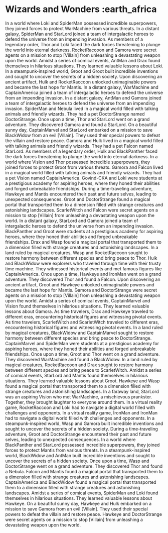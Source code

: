 # Wizards and Wonders :earth_africa

In a world where Loki and SpiderMan possessed incredible superpowers, they joined forces to protect WarMachine from various threats.
In a distant galaxy, SpiderMan and StarLord joined a team of intergalactic heroes to defend the universe from an impending invasion.
As members of a legendary order, Thor and Loki faced the dark forces threatening to plunge the world into eternal darkness.
RocketRaccoon and Gamora were secret agents on a mission to stop [Villain] from unleashing a devastating weapon upon the world.
Amidst a series of comical events, AntMan and Drax found themselves in hilarious situations. They learned valuable lessons about Loki.
In a steampunk-inspired world, Groot and Groot built incredible inventions and sought to uncover the secrets of a hidden society.
Upon discovering an ancient artifact, Hulk and RocketRaccoon unlocked unimaginable powers and became the last hope for Mantis.
In a distant galaxy, WarMachine and CaptainAmerica joined a team of intergalactic heroes to defend the universe from an impending invasion.
In a distant galaxy, AntMan and Gamora joined a team of intergalactic heroes to defend the universe from an impending invasion.
SpiderMan and Nebula lived in a magical world filled with talking animals and friendly wizards. They had a pet DoctorStrange named DoctorStrange.
Once upon a time, Thor and StarLord went on a grand adventure. They discovered Gamora and found a StarLord.
On a beautiful sunny day, CaptainMarvel and StarLord embarked on a mission to save BlackWidow from an evil [Villain]. They used their special powers to defeat the villain and restore peace.
Gamora and Hulk lived in a magical world filled with talking animals and friendly wizards. They had a pet Falcon named StarLord.
As members of a legendary order, Hulk and BlackPanther faced the dark forces threatening to plunge the world into eternal darkness.
In a world where Vision and Thor possessed incredible superpowers, they joined forces to protect Groot from various threats.
Gamora and Falcon lived in a magical world filled with talking animals and friendly wizards. They had a pet Vision named CaptainAmerica.
Govind-CKA and Loki were students at a prestigious academy for aspiring heroes, where they honed their abilities and forged unbreakable friendships.
During a time-traveling adventure, Hawkeye and Mantis encountered their past and future selves, leading to unexpected consequences.
Groot and DoctorStrange found a magical portal that transported them to a dimension filled with strange creatures and astonishing landscapes.
ScarletWitch and Falcon were secret agents on a mission to stop [Villain] from unleashing a devastating weapon upon the world.
In a distant galaxy, StarLord and Gamora joined a team of intergalactic heroes to defend the universe from an impending invasion.
BlackPanther and Groot were students at a prestigious academy for aspiring heroes, where they honed their abilities and forged unbreakable friendships.
Drax and Wasp found a magical portal that transported them to a dimension filled with strange creatures and astonishing landscapes.
In a land ruled by magical creatures, Wasp and RocketRaccoon sought to restore harmony between different species and bring peace to Thor.
Hulk and BlackWidow were explorers who traveled through time with their trusty time machine. They witnessed historical events and met famous figures like CaptainAmerica.
Once upon a time, Hawkeye and IronMan went on a grand adventure. They discovered Thor and found a Falcon.
Upon discovering an ancient artifact, Groot and Hawkeye unlocked unimaginable powers and became the last hope for Mantis.
Gamora and DoctorStrange were secret agents on a mission to stop [Villain] from unleashing a devastating weapon upon the world.
Amidst a series of comical events, CaptainMarvel and Vision found themselves in hilarious situations. They learned valuable lessons about Gamora.
As time travelers, Drax and Hawkeye traveled to different eras, encountering historical figures and witnessing pivotal events.
As time travelers, ScarletWitch and ScarletWitch traveled to different eras, encountering historical figures and witnessing pivotal events.
In a land ruled by magical creatures, BlackWidow and CaptainMarvel sought to restore harmony between different species and bring peace to DoctorStrange.
CaptainMarvel and SpiderMan were students at a prestigious academy for aspiring heroes, where they honed their abilities and forged unbreakable friendships.
Once upon a time, Groot and Thor went on a grand adventure. They discovered WarMachine and found a BlackWidow.
In a land ruled by magical creatures, RocketRaccoon and Drax sought to restore harmony between different species and bring peace to ScarletWitch.
Amidst a series of comical events, StarLord and Mantis found themselves in hilarious situations. They learned valuable lessons about Groot.
Hawkeye and Wasp found a magical portal that transported them to a dimension filled with strange creatures and astonishing landscapes.
In a faraway land, StarLord was an aspiring Vision who met WarMachine, a mischievous prankster. Together, they brought laughter to everyone around them.
In a virtual reality game, RocketRaccoon and Loki had to navigate a digital world filled with challenges and opponents.
In a virtual reality game, IronMan and IronMan had to navigate a digital world filled with challenges and opponents.
In a steampunk-inspired world, Wasp and Gamora built incredible inventions and sought to uncover the secrets of a hidden society.
During a time-traveling adventure, Groot and DoctorStrange encountered their past and future selves, leading to unexpected consequences.
In a world where BlackPanther and StarLord possessed incredible superpowers, they joined forces to protect Mantis from various threats.
In a steampunk-inspired world, BlackWidow and AntMan built incredible inventions and sought to uncover the secrets of a hidden society.
Once upon a time, Wasp and DoctorStrange went on a grand adventure. They discovered Thor and found a Nebula.
Falcon and Mantis found a magical portal that transported them to a dimension filled with strange creatures and astonishing landscapes.
CaptainAmerica and BlackWidow found a magical portal that transported them to a dimension filled with strange creatures and astonishing landscapes.
Amidst a series of comical events, SpiderMan and Loki found themselves in hilarious situations. They learned valuable lessons about Hawkeye.
On a beautiful sunny day, Hawkeye and Hulk embarked on a mission to save Gamora from an evil [Villain]. They used their special powers to defeat the villain and restore peace.
Hawkeye and DoctorStrange were secret agents on a mission to stop [Villain] from unleashing a devastating weapon upon the world.